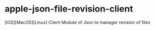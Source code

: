 # apple-json-file-revision-client
[iOS][MacOS][Linux] Client Module of Json to manager revision of files
